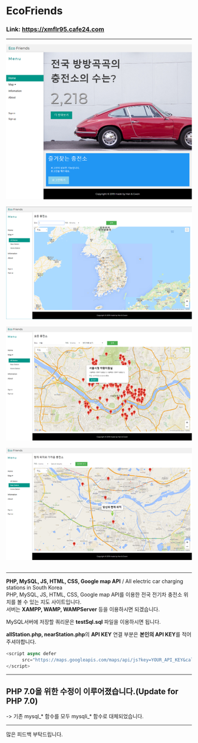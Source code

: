 # EcoFriends

### **Link**: https://xmflr95.cafe24.com

* * *
![index](./git_image/index.png)
<br><br>
![googlemap1](./git_image/googlemap1.png)
<br><br>
![googlemap2](./git_image/googlemap2.png)
<br><br>
![googlemap3](./git_image/googlemap3.png)
<br><br>
* * *

**PHP, MySQL, JS, HTML, CSS, Google map API** /  All electric car charging stations in South Korea<br>
PHP, MySQL, JS, HTML, CSS, Google map API를 이용한 전국 전기차 충전소 위치를 볼 수 있는 지도 사이트입니다.<br>
서버는 **XAMPP, WAMP, WAMPServer** 등을 이용하시면 되겠습니다.<br>

MySQL서버에 저장할 쿼리문은 **testSql.sql** 파일을 이용하시면 됩니다.

**allStation.php, nearStation.php**의 **API KEY** 연결 부분은 **본인의 API KEY**를 적어주셔야합니다.
```js
<script async defer 
      src="https://maps.googleapis.com/maps/api/js?key=YOUR_API_KEY&callback=initMap">
</script>
```

* * *
## **PHP 7.0을 위한 수정이 이루어졌습니다.**(**Update for PHP 7.0**)
-> 기존 mysql_* 함수를 모두 mysqli_* 함수로 대체되었습니다.
* * *

많은 피드백 부탁드립니다.
